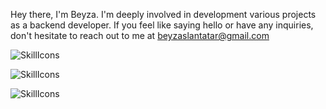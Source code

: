 Hey there, I'm Beyza. I'm deeply involved in development various projects as a backend developer. If you feel like saying hello or have any inquiries, don't hesitate to reach out to me at beyzaslantatar@gmail.com

![SkillIcons](https://skillicons.dev/icons?i=cs,dotnet,firebase,cpp,java,linux,visualstudio,azure,bash,c,eclipse,npm)

![SkillIcons](https://skillicons.dev/icons?i=js,html,css,bootstrap,vscode,jquery)

![SkillIcons](https://skillicons.dev/icons?i=git,linkedin,arduino,discord,github,gmail,windows)
